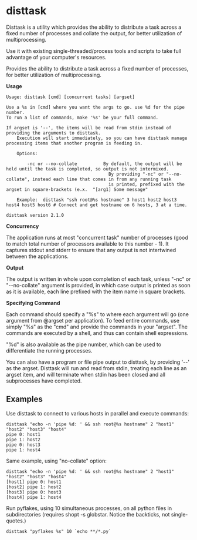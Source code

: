 disttask
========

Disttask is a utility which provides the ability to distribute a task across a fixed number of processes and collate the output, for better utilization of multiprocessing.

Use it with existing single-threaded/process tools and scripts to take full advantage of your computer's resources.

Provides the ability to distribute a task across a fixed number of processes, for better utilization of multiprocessing.

**Usage**

	Usage: disttask [cmd] [concurrent tasks] [argset]

	Use a %s in [cmd] where you want the args to go. use %d for the pipe number.
	To run a list of commands, make '%s' be your full command.

	If argset is '--', the items will be read from stdin instead of providing the arguments to disttask.
		Execution will start immediately, so you can have disttask manage processing items that another program is feeding in.

		Options:

			-nc or --no-collate          By default, the output will be held until the task is completed, so output is not intermixed.
										   By providing "-nc" or "--no-collate", instead each line that comes in from any running task
										   is printed, prefixed with the argset in square-brackets (e.x.  "[arg1] Some message"

		Example:  disttask "ssh root@%s hostname" 3 host1 host2 host3 host4 host5 host6 # Connect and get hostname on 6 hosts, 3 at a time.

	disttask version 2.1.0


**Concurrency**

The application runs at most "concurrent task" number of processes (good to match total number of processors available to this number - 1).
It captures stdout and stderr to ensure that any output is not intertwined between the applications. 

**Output**

The output is written in whole upon completion of each task, unless "-nc" or "--no-collate" argument is provided, in which case output is printed as soon as it is available, each line prefixed with the item name in square brackets.


**Specifying Command**


Each command should specify a "%s" to where each argument will go (one argument from @argset per application). To feed entire commands, use simply "%s" as the "cmd" and provide the commands in your "argset".
The commands are executed by a shell, and thus can contain shell expressions.

"%d" is also available as the pipe number, which can be used to differentiate the running processes.

You can also have a program or file pipe output to disttask, by providing '--' as the argset. Disttask will run and read from stdin, treating each line as an argset item, and will terminate when stdin has been closed and all subprocesses have completed.


Examples
--------

Use disttask to connect to various hosts in parallel and execute commands:

	disttask "echo -n 'pipe %d: ' && ssh root@%s hostname" 2 "host1" "host2" "host3" "host4"
	pipe 0: host1
	pipe 1: host2
	pipe 0: host3
	pipe 1: host4


Same example, using "no-collate" option:

	disttask "echo -n 'pipe %d: ' && ssh root@%s hostname" 2 "host1" "host2" "host3" "host4"
	[host1] pipe 0: host1
	[host2] pipe 1: host2
	[host3] pipe 0: host3
	[host4] pipe 1: host4


Run pyflakes, using 10 simultaneous processes, on all python files in subdirectories (requires shopt -s globstar. Notice the backticks, not single-quotes.)

	disttask "pyflakes %s" 10 `echo **/*.py`

